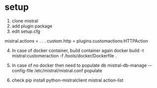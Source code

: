 # setup

1. clone mistral
2. add plugin package
3. edit setup.cfg

mistral.actions =
    .
    .
    .
    custom.http = plugins.customactions:HTTPAction

4. In case of docker container, build container again
 docker build -t mistral:customeraction -f /tools/docker/Dockerfile .


5. In case of no docker then need to populate db
mistral-db-manage --config-file /etc/mistral/mistral.conf populate

6. check
pip install python-mistralclient
mistral action-list
